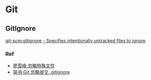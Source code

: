 # Git

## GitIgnore
[git-scm:gitignore - Specifies intentionally untracked files to ignore](https://git-scm.com/docs/gitignore)

### Ref
- [廖雪峰:忽略特殊文件](https://www.liaoxuefeng.com/wiki/896043488029600/900004590234208)
- [简书:Git 忽略提交 .gitignore](https://www.jianshu.com/p/74bd0ceb6182)
#